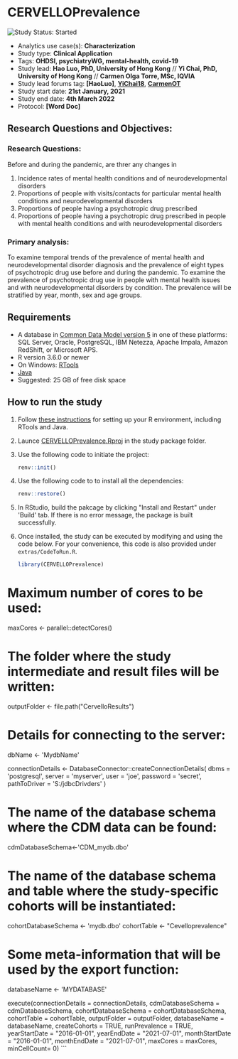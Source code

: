 CERVELLOPrevalence
=================
<img src="https://img.shields.io/badge/Study%20Status-Started-blue.svg" alt="Study Status: Started">

- Analytics use case(s): **Characterization**
- Study type: **Clinical Application**
- Tags: **OHDSI, psychiatryWG, mental-health, covid-19**
- Study lead: **Hao Luo, PhD, University of Hong Kong** // 
              **Yi Chai, PhD, University of Hong Kong** //
              **Carmen Olga Torre, MSc, IQVIA** 
- Study lead forums tag:  **[HaoLuo]**, **[YiChai18](https://github.com/YiChai18)**, **[CarmenOT](https://forums.ohdsi.org/u/carmenot)**
- Study start date: **21st January, 2021**
- Study end date: **4th March 2022**
- Protocol: **[Word Doc]**

## Research Questions and Objectives:

### Research Questions:
Before and during the pandemic, are threr any changes in
1.	Incidence rates of mental health conditions and of neurodevelopmental disorders 
2.	Proportions of people with visits/contacts for particular mental health conditions and neurodevelopmental disorders
3.	Proportions of people having a psychotropic drug prescribed
4.	Proportions of people having a psychotropic drug prescribed in people with mental health conditions and with neurodevelopmental disorders

### Primary analysis: 
To examine temporal trends of the prevalence of mental health and neurodevelopmental disorder diagnosis and the prevalence of eight types of psychotropic drug use before and during the pandemic. To examine the prevalence of psychotropic drug use in people with mental health issues and with neurodevelopmental disorders by condition. The prevalence will be stratified by year, month, sex and age groups. 

## Requirements
- A database in [Common Data Model version 5](https://github.com/OHDSI/CommonDataModel) in one of these platforms: SQL Server, Oracle, PostgreSQL, IBM Netezza, Apache Impala, Amazon RedShift, or Microsoft APS.
- R version 3.6.0 or newer
- On Windows: [RTools](http://cran.r-project.org/bin/windows/Rtools/)
- [Java](http://java.com)
- Suggested: 25 GB of free disk space

## How to run the study
1. Follow [these instructions](https://ohdsi.github.io/Hades/rSetup.html) for setting up your R environment, including RTools and Java. 
2. Launce [CERVELLOPrevalence.Rproj](https://github.com/YiChai18/CERVELLOPrevalence/blob/main/CERVELLOPrevalence.Rproj) in the study package folder. 
3. Use the following code to initiate the project:

	```r
	renv::init()
	```
4. Use the following code to to install all the dependencies:
 
	```r
	renv::restore()
	```
5. In RStudio, build the pakcage by clicking "Install and Restart" under 'Build' tab. If there is no error message, the package is built successfully.
6. Once installed, the study can be executed by modifying and using the code below. For your convenience, this code is also provided under `extras/CodeToRun.R`.

	```r
	library(CERVELLOPrevalence)

# Maximum number of cores to be used:
maxCores <- parallel::detectCores()

# The folder where the study intermediate and result files will be written:
outputFolder <- file.path("CervelloResults")

# Details for connecting to the server:
dbName <- 'MydbName'

connectionDetails <- DatabaseConnector::createConnectionDetails(
  dbms = 'postgresql',
  server = 'myserver',
  user = 'joe',
  password = 'secret',
  pathToDriver = 'S:/jdbcDrivders'
)


# The name of the database schema where the CDM data can be found:
cdmDatabaseSchema<-'CDM_mydb.dbo'

# The name of the database schema and table where the study-specific cohorts will be instantiated:
cohortDatabaseSchema <- 'mydb.dbo'
cohortTable <- "Cevelloprevalence"

# Some meta-information that will be used by the export function:
databaseName <- 'MYDATABASE'



execute(connectionDetails = connectionDetails,
        cdmDatabaseSchema = cdmDatabaseSchema,
        cohortDatabaseSchema = cohortDatabaseSchema,
        cohortTable = cohortTable,
        outputFolder = outputFolder,
        databaseName = databaseName,
        createCohorts = TRUE,
        runPrevalence = TRUE,
        yearStartDate = "2016-01-01",
        yearEndDate = "2021-07-01",
        monthStartDate = "2016-01-01",
        monthEndDate = "2021-07-01",
        maxCores = maxCores,
        minCellCount= 0)
	```
